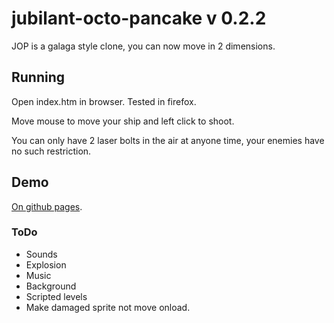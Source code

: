 # jubilant-octo-pancake v 0.2.2

JOP is a galaga style clone, you can now move in 2 dimensions.

## Running

Open index.htm in browser. Tested in firefox.

Move mouse to move your ship and left click to shoot.

You can only have 2 laser bolts in the air at anyone time, your enemies have no such restriction.

## Demo

[On github pages](https://wolfmankurd.github.io/jubilant-octo-pancake/).

### ToDo

- Sounds
- Explosion
- Music
- Background
- Scripted levels
- Make damaged sprite not move onload.
